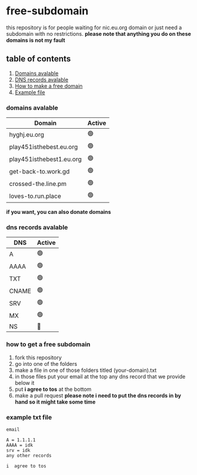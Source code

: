# free-subdomain

this repository is for people waiting for nic.eu.org domain or just need a subdomain with no restrictions. **please note that anything you do on these domains is not my fault**

## table of contents

1. [Domains avalable](https://github.com/playstation452/free-subdomain?tab=readme-ov-file#domains-avalable)
2. [DNS records avalable](https://github.com/playstation452/free-subdomain?tab=readme-ov-file#dns-records-avalable)
3. [How to make a free domain](https://github.com/playstation452/free-subdomain?tab=readme-ov-file#how-to-get-a-free-subdomain)
4. [Example file](https://github.com/playstation452/free-subdomain?tab=readme-ov-file#example-txt-file)

### domains avalable

| Domain                  | Active                 |
| ----------------------- | ---------------------- |
| hyghj.eu.org            | :green_circle:         |
| play451isthebest.eu.org | :green_circle:         |
| play451isthebest1.eu.org| :green_circle:         |
| get-back-to.work.gd     | :green_circle:         |
| crossed-the.line.pm     | :green_circle:         |
| loves-to.run.place      | :green_circle:         |

**if you want, you can also donate domains**
### dns records avalable
| DNS   | Active          |
| ----- | --------------- |
| A     | :green_circle:  |
| AAAA  | :green_circle:  |
| TXT   | :green_circle:  |
| CNAME | :green_circle:  |
| SRV   | :green_circle:  |
| MX    | :green_circle:  |
| NS    | :red_circle:    |

### how to get a free subdomain
1. fork this repository
2. go into one of the folders
3. make a file in one of those folders titled (your-domain).txt
4. in those files put your email at the top any dns record that we provide below it
5. put **i agree to tos** at the bottom
6. make a pull request
**please note i need to put the dns records in by hand so it might take some time**

### example txt file
```
email

A = 1.1.1.1
AAAA = idk
srv = idk
any other records

i  agree to tos
```

